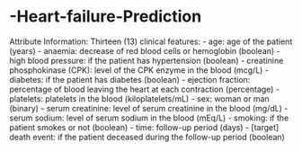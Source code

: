# -Heart-failure-Prediction
Attribute Information:  Thirteen (13) clinical features:  - age: age of the patient (years) - anaemia: decrease of red blood cells or hemoglobin (boolean) - high blood pressure: if the patient has hypertension (boolean) - creatinine phosphokinase (CPK): level of the CPK enzyme in the blood (mcg/L) - diabetes: if the patient has diabetes (boolean) - ejection fraction: percentage of blood leaving the heart at each contraction (percentage) - platelets: platelets in the blood (kiloplatelets/mL) - sex: woman or man (binary) - serum creatinine: level of serum creatinine in the blood (mg/dL) - serum sodium: level of serum sodium in the blood (mEq/L) - smoking: if the patient smokes or not (boolean) - time: follow-up period (days) - [target] death event: if the patient deceased during the follow-up period (boolean)
